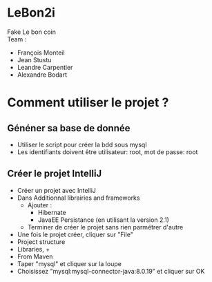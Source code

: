 # LeBon2i
Fake Le bon coin<br>
Team : 
- François Monteil
- Jean Stustu
- Leandre Carpentier
- Alexandre Bodart

# Comment utiliser le projet ?
## Généner sa base de donnée
- Utiliser le script pour créer la bdd sous mysql
- Les identifiants doivent être utilisateur: root, mot de passe: root
## Créer le projet IntelliJ
- Créer un projet avec IntelliJ
- Dans Additionnal librairies and frameworks
  - Ajouter :
    - Hibernate
    - JavaEE Persistance (en utilisant la version 2.1)
  - Terminer de créer le projet sans rien parmétrer d'autre
- Une fois le projet créer, cliquer sur "File"
- Project structure
- Libraries, +
- From Maven
- Taper "mysql" et cliquer sur la loupe
- Choisissez "mysql:mysql-connector-java:8.0.19" et cliquer sur OK
